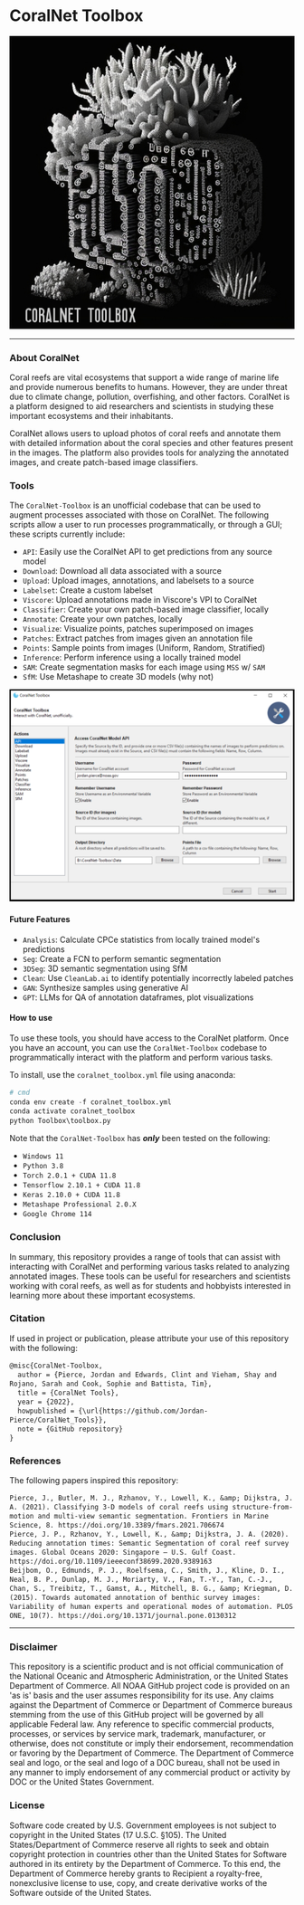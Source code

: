 # CoralNet Toolbox  


<p align="center">
  <img src="./Figures/CoralNet-Toolbox.png" alt="CoralNet-Toolbox">
</p>

---

### **About CoralNet**
Coral reefs are vital ecosystems that support a wide range of marine life and provide numerous 
benefits to humans. However, they are under threat due to climate change, pollution, overfishing, 
and other factors. CoralNet is a platform designed to aid researchers and scientists in studying 
these important ecosystems and their inhabitants.

CoralNet allows users to upload photos of coral reefs and annotate them with detailed information 
about the coral species and other features present in the images. The platform also provides tools 
for analyzing the annotated images, and create patch-based image classifiers. 

### **Tools**

The `CoralNet-Toolbox` is an unofficial codebase that can be used to augment processes associated
with those on CoralNet. The following scripts allow a user to run processes programmatically, or through 
a GUI; these scripts currently include:
- `API`: Easily use the CoralNet API to get predictions from any source model
- `Download`: Download all data associated with a source
- `Upload`: Upload images, annotations, and labelsets to a source
- `Labelset`: Create a custom labelset
- `Viscore`: Upload annotations made in Viscore's VPI to CoralNet
- `Classifier`: Create your own patch-based image classifier, locally
- `Annotate`: Create your own patches, locally
- `Visualize`: Visualize points, patches superimposed on images
- `Patches`: Extract patches from images given an annotation file
- `Points`: Sample points from images (Uniform, Random, Stratified)
- `Inference`: Perform inference using a locally trained model
- `SAM`: Create segmentation masks for each image using `MSS` w/ `SAM`
- `SfM`: Use Metashape to create 3D models (why not)


<p align="center">
  <img src="Figures/toolbox_api.PNG" alt="CoralNet-Toolbox-Features">
</p>

#### **Future Features**
- `Analysis`: Calculate CPCe statistics from locally trained model's predictions
- `Seg`: Create a FCN to perform semantic segmentation 
- `3DSeg`: 3D semantic segmentation using SfM
- `Clean`: Use `CleanLab.ai` to identify potentially incorrectly labeled patches
- `GAN`: Synthesize samples using generative AI
- `GPT`: LLMs for QA of annotation dataframes, plot visualizations

#### **How to use**
To use these tools, you should have access to the CoralNet platform. Once you have an account, 
you can use the `CoralNet-Toolbox` codebase to programmatically interact with the platform and perform 
various tasks.

To install, use the `coralnet_toolbox.yml` file using anaconda:
```python
# cmd
conda env create -f coralnet_toolbox.yml
conda activate coralnet_toolbox
python Toolbox\toolbox.py
```

Note that the `CoralNet-Toolbox` has ***only*** been tested on the following:
- `Windows 11`
- `Python 3.8`
- `Torch 2.0.1 + CUDA 11.8`
- `Tensorflow 2.10.1 + CUDA 11.8`
- `Keras 2.10.0 + CUDA 11.8`
- `Metashape Professional 2.0.X`
- `Google Chrome 114`

### **Conclusion**
In summary, this repository provides a range of tools that can assist with interacting with 
CoralNet and performing various tasks related to analyzing annotated images. These tools can be 
useful for researchers and scientists working with coral reefs, as well as for students and
hobbyists interested in learning more about these important ecosystems.

### Citation

If used in project or publication, please attribute your use of this repository with the following:
    
```
@misc{CoralNet-Toolbox,
  author = {Pierce, Jordan and Edwards, Clint and Vieham, Shay and Rojano, Sarah and Cook, Sophie and Battista, Tim},
  title = {CoralNet Tools},
  year = {2022},
  howpublished = {\url{https://github.com/Jordan-Pierce/CoralNet_Tools}},
  note = {GitHub repository}
}
```

### References  

The following papers inspired this repository:
```pyhton
Pierce, J., Butler, M. J., Rzhanov, Y., Lowell, K., &amp; Dijkstra, J. A. (2021). Classifying 3-D models of coral reefs using structure-from-motion and multi-view semantic segmentation. Frontiers in Marine Science, 8. https://doi.org/10.3389/fmars.2021.706674
Pierce, J. P., Rzhanov, Y., Lowell, K., &amp; Dijkstra, J. A. (2020). Reducing annotation times: Semantic Segmentation of coral reef survey images. Global Oceans 2020: Singapore – U.S. Gulf Coast. https://doi.org/10.1109/ieeeconf38699.2020.9389163 
Beijbom, O., Edmunds, P. J., Roelfsema, C., Smith, J., Kline, D. I., Neal, B. P., Dunlap, M. J., Moriarty, V., Fan, T.-Y., Tan, C.-J., Chan, S., Treibitz, T., Gamst, A., Mitchell, B. G., &amp; Kriegman, D. (2015). Towards automated annotation of benthic survey images: Variability of human experts and operational modes of automation. PLOS ONE, 10(7). https://doi.org/10.1371/journal.pone.0130312  
```

---

### Disclaimer

This repository is a scientific product and is not official communication of the National 
Oceanic and Atmospheric Administration, or the United States Department of Commerce. All NOAA 
GitHub project code is provided on an 'as is' basis and the user assumes responsibility for its 
use. Any claims against the Department of Commerce or Department of Commerce bureaus stemming from 
the use of this GitHub project will be governed by all applicable Federal law. Any reference to 
specific commercial products, processes, or services by service mark, trademark, manufacturer, or 
otherwise, does not constitute or imply their endorsement, recommendation or favoring by the 
Department of Commerce. The Department of Commerce seal and logo, or the seal and logo of a DOC 
bureau, shall not be used in any manner to imply endorsement of any commercial product or activity 
by DOC or the United States Government.


### License 

Software code created by U.S. Government employees is not subject to copyright in the United States 
(17 U.S.C. §105). The United States/Department of Commerce reserve all rights to seek and obtain 
copyright protection in countries other than the United States for Software authored in its 
entirety by the Department of Commerce. To this end, the Department of Commerce hereby grants to 
Recipient a royalty-free, nonexclusive license to use, copy, and create derivative works of the 
Software outside of the United States.
